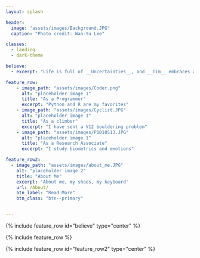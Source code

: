 ```yaml
---
layout: splash

header:
  image: "assets/images/Background.JPG"
  caption: "Photo credit: Wan-Yu Lee"

classes:
  - landing
  - dark-theme

believe:
  - excerpt: "Life is full of __Uncertainties__, and __Tim__ embraces as much as he can." 

feature_row:
    - image_path: "assets/images/Coder.png"
      alt: "placeholder image 1"
      title: "As a Programmer"
      excerpt: "Python and R are my favorites"
    - image_path: "assets/images/Cyclist.JPG"
      alt: "placeholder image 1"
      title: "As a climber"
      excerpt: "I have sent a V12 bouldering problem"
    - image_path: "assets/images/P1010513.JPG"
      alt: "placeholder image 1"
      title: "As a Research Associate"
      excerpt: "I study biometrics and emotions"

feature_row2:
  - image_path: "assets/images/about_me.JPG"
    alt: "placeholder image 2"
    title: "About Me"
    excerpt: 'About me, my shoes, my keyboard'
    url: /About/
    btn_label: "Read More"
    btn_class: "btn--primary"


---
```


{% include feature_row id="believe" type="center" %}

{% include feature_row %}

{% include feature_row id="feature_row2" type="center" %}
